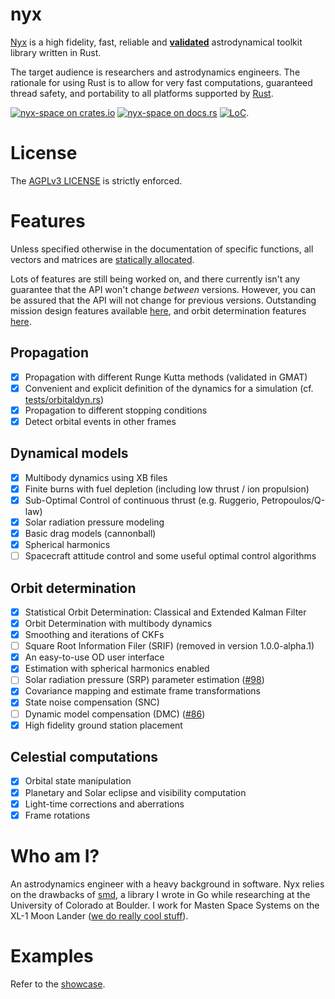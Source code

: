 # nyx
[Nyx](https://en.wikipedia.org/wiki/Nyx) is a high fidelity, fast, reliable and **[validated]([https://nyxspace.com/MathSpec/](https://nyxspace.com/nyxspace/MathSpec/))** astrodynamical toolkit library written in Rust.

The target audience is researchers and astrodynamics engineers. The rationale for using Rust is to allow for very fast computations, guaranteed thread safety,
and portability to all platforms supported by [Rust](https://forge.rust-lang.org/platform-support.html).

[![nyx-space on crates.io][cratesio-image]][cratesio]
[![nyx-space on docs.rs][docsrs-image]][docsrs]
[![LoC](https://tokei.rs/b1/gitlab/nyx-space/nyx?category=lines)](https://github.com/nyx-space/nyx).

[cratesio-image]: https://img.shields.io/crates/v/nyx-space.svg
[cratesio]: https://crates.io/crates/nyx-space
[docsrs-image]: https://docs.rs/nyx-space/badge.svg
[docsrs]: https://docs.rs/nyx-space/

# License
The [AGPLv3 LICENSE](https://nyxspace.com/license/) is strictly enforced.

# Features
Unless specified otherwise in the documentation of specific functions, all vectors and matrices are [statically allocated](https://discourse.nphysics.org/t/statically-typed-matrices-whose-size-is-a-multiple-or-another-one/460/4).

Lots of features are still being worked on, and there currently isn't any guarantee that the API won't change _between_ versions. However, you can be assured that the API will not change for previous versions.
Outstanding mission design features available [here](https://gitlab.com/chrisrabotin/nyx/-/issues?label_name=subsys%3A%3AMD), and orbit determination features [here](https://gitlab.com/chrisrabotin/nyx/-/issues?scope=all&utf8=%E2%9C%93&state=opened&label_name[]=subsys%3A%3AOD).

## Propagation
- [x] Propagation with different Runge Kutta methods (validated in GMAT)
- [x] Convenient and explicit definition of the dynamics for a simulation (cf. [tests/orbitaldyn.rs](tests/orbitaldyn.rs))
- [x] Propagation to different stopping conditions
- [x] Detect orbital events in other frames
## Dynamical models
- [x] Multibody dynamics using XB files
- [x] Finite burns with fuel depletion (including low thrust / ion propulsion)
- [x] Sub-Optimal Control of continuous thrust (e.g. Ruggerio, Petropoulos/Q-law)
- [x] Solar radiation pressure modeling
- [x] Basic drag models (cannonball)
- [x] Spherical harmonics
- [ ] Spacecraft attitude control and some useful optimal control algorithms
## Orbit determination
- [x] Statistical Orbit Determination: Classical and Extended Kalman Filter
- [x] Orbit Determination with multibody dynamics
- [x] Smoothing and iterations of CKFs
- [ ] Square Root Information Filer (SRIF) (removed in version 1.0.0-alpha.1)
- [x] An easy-to-use OD user interface
- [x] Estimation with spherical harmonics enabled
- [ ] Solar radiation pressure (SRP) parameter estimation ([#98](https://gitlab.com/chrisrabotin/nyx/issues/98))
- [x] Covariance mapping and estimate frame transformations
- [x] State noise compensation (SNC)
- [ ] Dynamic model compensation (DMC) ([#86](https://gitlab.com/chrisrabotin/nyx/issues/86))
- [x] High fidelity ground station placement
## Celestial computations
- [x] Orbital state manipulation
- [x] Planetary and Solar eclipse and visibility computation
- [x] Light-time corrections and aberrations
- [x] Frame rotations

# Who am I?
An astrodynamics engineer with a heavy background in software. Nyx relies on the drawbacks of
[smd](https://github.com/ChristopherRabotin/smd), a library I wrote in Go while researching at the University
of Colorado at Boulder. I work for Masten Space Systems on the XL-1 Moon Lander ([we do really cool stuff](https://masten.aero/)).

# Examples
Refer to the [showcase](https://nyxspace.com/showcase/).
